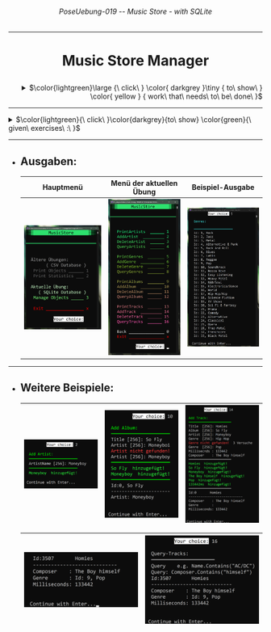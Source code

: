 ###### <p align="center"> PoseUebung-019 -- Music Store - with SQLite </p>

---
# <p align="center"> Music Store Manager </p>

<div align="right">

 <details>

  <summary>
   $\color{lightgreen}\large {\ click\ }
    \color{ darkgrey }\tiny  { to\ show\ }
    \color{ yellow }         { work\ that\ needs\ to\ be\ done\ }$

  </summary>

  <div align="left">

  > - ✅ Implementation of SQLite Database
  > - ✅ Implementation of Serializable
  > - Addition of UML-Diagrams:
  >   > - - [ ] Usecase Diagram
  >   > - - [ ] Class Diagram
  >   > - - [ ] Sequence Diagram

  </div>

 </details>

</div>

---

<details>
  <summary> $\color{lightgreen}{\ click\ }\color{darkgrey}{to\ show} \color{green}{\ given\ exercises\ :\ }$ 
  </summary>
 
  <div align="left"> 

  - ### *Repositories - Gehrer*:  
  > - [ Template - Git/Readme.md ](https://github.com/leoggehrer/MusicStore-Template/blob/master/README.md)
  > - [ Serializable - Git/Repo ](https://github.com/leoggehrer/MusicStoreSerializable-Template)
  > - [ Full Part A - Git/Readme.md ](https://github.com/leoggehrer/MusicStorePartA/blob/master/README.md)

  </div>
</details>

---

- ## Ausgaben:
  

  | Hauptmenü | Menü der aktuellen Übung | Beispiel-Ausgabe |
  |:--:|:--:|:--:|
  | <img src="img/ms (1).png" width=300px height= 100% alt="main-menu" >  | <img src="img/ms (2).png" width=300px height= 100% alt="main-menu" >  | <img src="img/ms (3).png" width=300px height= 100% alt="main-menu" >  |

---

- ## Weitere Beispiele:

  | <img src="img/ms (4).png" width=300px height= 100% alt="main-menu" >  | <img src="img/ms (5).png" width=300px height= 100% alt="main-menu" >  | <img src="img/ms (6).png" width=300px height= 100% alt="main-menu" >  |
  |:--:|:--:|:--:|
  

  <div align="center">

  | <img src="img/ms (7).png" width=300px height= 100% alt="main-menu" >  | <img src="img/ms (8).png" width=300px height= 100% alt="main-menu" >  |  
  |:--:|:--:| 

  </div>
